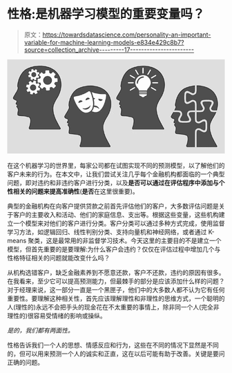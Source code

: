 # 性格:是机器学习模型的重要变量吗？

> 原文：<https://towardsdatascience.com/personality-an-important-variable-for-machine-learning-models-e834e429c8b7?source=collection_archive---------17----------------------->

![](img/dbf2ae01cee9c09149ede759f18d97ba.png)

在这个机器学习的世界里，每家公司都在试图实现不同的预测模型，以了解他们的客户未来的行为。在本文中，让我们尝试关注几乎每个金融机构都面临的一个典型问题，即对违约和非违约客户进行分类，以及**是否可以通过在评估程序中添加与个性相关的问题来提高准确性**(**是否**在这里很重要)。

典型的金融机构在向客户提供贷款之前首先评估他们的客户，大多数评估问题是关于客户的主要收入和活动、他们的家庭信息、支出等。根据这些变量，这些机构建立一个模型来对他们的客户进行分类。客户分类可以通过多种方式完成，使用监督学习方法，如逻辑回归、线性判别分类、支持向量机和神经网络，或者通过 K-means 聚类，这是最常用的非监督学习技术。今天这里的主要目的不是建立一个模型，但首先重要的是要理解:为什么客户会违约？仅仅在评估过程中增加几个与性格特征相关的问题就能改变什么吗？

从机构选错客户，缺乏金融素养到不愿意还款，客户不还款，违约的原因有很多。在我看来，至少它可以提高预测能力，但最棘手的部分是应该添加什么样的问题？对于经理来说，这一部分一直是一个黑匣子，他们中的大多数人都不认为它有任何重要性。要理解这种相关性，首先应该理解理性和非理性的思维方式，一个聪明的人(理性的)永远不会把手头的现金花在不太重要的事情上，除非同一个人(完全非理性的)很容易受情绪的影响或操纵。

*是的，我们都有两面性。*

性格告诉我们一个人的思想、情感反应和行为，这些在不同的情况下显然是不同的，但可以用来预测一个人的诚实和正直，这在以后可能有助于改善。关键是要问正确的问题。